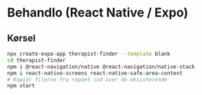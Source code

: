 # Behandlo (React Native / Expo)

## Kørsel
```bash
npx create-expo-app therapist-finder --template blank
cd therapist-finder
npm i @react-navigation/native @react-navigation/native-stack
npm i react-native-screens react-native-safe-area-context
# Kopiér filerne fra repoet ind over de eksisterende
npm start
